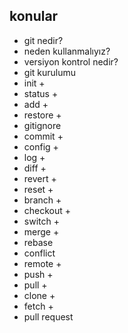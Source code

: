 ## konular
- git nedir?
- neden kullanmalıyız?
- versiyon kontrol nedir?
- git kurulumu
- init +
- status +
- add +
- restore +
- gitignore
- commit +
- config +
- log +
- diff +
- revert +
- reset +
- branch +
- checkout +
- switch +
- merge +
- rebase
- conflict
- remote +
- push +
- pull +
- clone +
- fetch +
- pull request
